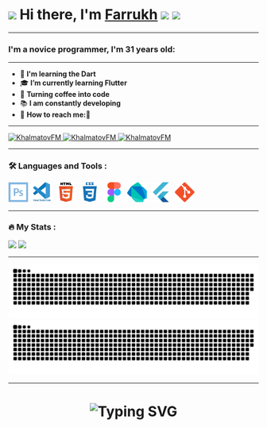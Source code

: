 <div>
  <h1>
   <img src="https://user-images.githubusercontent.com/115084566/194579594-2ff03286-e62c-4be9-af2e-138021d3ee6e.png" width="100px"/>
    Hi there, I'm <a href="https://github.com/KHALMATOV-FARRUKH" >Farrukh</a>
    <img src="https://media.giphy.com/media/RPukqDohL55Eo6Z38X/giphy.gif" width="100px"/>
  <img src="https://media3.giphy.com/media/LPzYWANeDHAu3wQzVp/giphy.gif" width="100px"/>
  </h1>
</div>

___

### <h3>I'm a novice programmer, I'm 31 years old:</h3>

___

- :dart: __I'm learning the Dart__
- :mortar_board: **I’m currently learning Flutter**
- :crystal_ball: **Turning coffee into code**
- :books: **I am constantly developing**
- :speech_balloon: **How to reach me:**:small_red_triangle_down:

___

 <a href="https://t.me/KhalmatovFM"> 
  <img src="https://img.shields.io/badge/Telegram-00BFFF?style=for-the-badge&logo=Telegram&logoColor=black" alt="KhalmatovFM"> </a>

<a href="https://www.instagram.com/khalmatov.farrukh/"> 
 <img src="https://img.shields.io/badge/WhatsApp-32CD32?style=for-the-badge&logo=WhatsApp&logoColor=black" alt="KhalmatovFM"> </a>

<a href="https://www.instagram.com/khalmatov.farrukh/"> 
 <img src="https://img.shields.io/badge/Instagram-FF1493?style=for-the-badge&logo=Instagram&logoColor=black" alt="KhalmatovFM"> </a>
 
___

### :hammer_and_wrench: Languages and Tools :
<div> 
  <img src="https://github.com/devicons/devicon/blob/master/icons/photoshop/photoshop-line.svg" title="Photoshop" **alt="Photoshop" width="40" height="40"/>&nbsp;
  <img src="https://github.com/devicons/devicon/blob/master/icons/vscode/vscode-original-wordmark.svg" title="VScode" **alt="VScode" width="40" height="40"/>&nbsp;
  <img src="https://github.com/devicons/devicon/blob/master/icons/html5/html5-original-wordmark.svg"  title="HTML5" **alt="HTML5" width="40" height="40"/>&nbsp;
  <img src="https://github.com/devicons/devicon/blob/master/icons/css3/css3-plain-wordmark.svg"  title="CSS3" alt="CSS" width="40" height="40"/>&nbsp;
  <img src="https://github.com/devicons/devicon/blob/master/icons/figma/figma-original.svg"  title="Figma" alt="Figma" width="40" height="40"/>&nbsp;
  <img src="https://github.com/devicons/devicon/blob/master/icons/dart/dart-original.svg" title="Dart" **alt="Dart" width="40" height="40"/>&nbsp;
  <img src="https://github.com/devicons/devicon/blob/master/icons/flutter/flutter-original.svg" title="Flutter" **alt="Flutter" width="40" height="40"/>&nbsp;
  <img src="https://github.com/devicons/devicon/blob/master/icons/git/git-original.svg" title="Git" **alt="Git" width="40" height="40"/>&nbsp;
</div>

___

### :fire: My Stats :

<div>
  <img src="https://github-readme-streak-stats.herokuapp.com?user=KHALMATOV-FARRUKH&theme=algolia&hide_border=%D0%BB%D0%BE%D0%B6%D1%8C"/>
  <img src="https://github-readme-stats.vercel.app/api?username=KHALMATOV-FARRUKH&show_icons=true&theme=algolia"/>
</div>

___

<a target="_blank" rel="noopener noreferrer nofollow" href="https://raw.githubusercontent.com/teuchezh/teuchezh/output/github-contribution-grid-snake-dark.svg#gh-dark-mode-only"><img src="https://raw.githubusercontent.com/teuchezh/teuchezh/output/github-contribution-grid-snake-dark.svg#gh-dark-mode-only" alt="вклад github сетка змеиная анимация" style="max-width: 100%;"></a>
<a target="_blank" rel="noopener noreferrer nofollow" href="https://raw.githubusercontent.com/teuchezh/teuchezh/output/github-contribution-grid-snake.svg#gh-light-mode-only"><img src="https://raw.githubusercontent.com/teuchezh/teuchezh/output/github-contribution-grid-snake.svg#gh-light-mode-only" alt="вклад github сетка змеиная анимация" style="max-width: 100%;"></a>

___

<h1 align=center>
  <img src="https://readme-typing-svg.herokuapp.com?font=Fira+Code&duration=4999&pause=1500&color=00BFFF&center=&vCenter=&width=530&lines=The+programmer+is+fed+by+the+hands...+and+%E2%98%95" alt="Typing SVG" /></h1>
